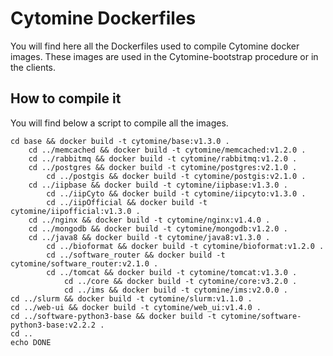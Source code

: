 # Cytomine Dockerfiles
You will find here all the Dockerfiles used to compile Cytomine docker images.
These images are used in the Cytomine-bootstrap procedure or in the clients.

## How to compile it
You will find below a script to compile all the images.

    cd base && docker build -t cytomine/base:v1.3.0 .
        cd ../memcached && docker build -t cytomine/memcached:v1.2.0 .
        cd ../rabbitmq && docker build -t cytomine/rabbitmq:v1.2.0 .
        cd ../postgres && docker build -t cytomine/postgres:v2.1.0 .
            cd ../postgis && docker build -t cytomine/postgis:v2.1.0 .
        cd ../iipbase && docker build -t cytomine/iipbase:v1.3.0 .
            cd ../iipCyto && docker build -t cytomine/iipcyto:v1.3.0 .
            cd ../iipOfficial && docker build -t cytomine/iipofficial:v1.3.0 .
        cd ../nginx && docker build -t cytomine/nginx:v1.4.0 .
        cd ../mongodb && docker build -t cytomine/mongodb:v1.2.0 .
        cd ../java8 && docker build -t cytomine/java8:v1.3.0 .
            cd ../bioformat && docker build -t cytomine/bioformat:v1.2.0 .
            cd ../software_router && docker build -t cytomine/software_router:v2.1.0 .
            cd ../tomcat && docker build -t cytomine/tomcat:v1.3.0 .
                cd ../core && docker build -t cytomine/core:v3.2.0 .
                cd ../ims && docker build -t cytomine/ims:v2.0.0 .
    cd ../slurm && docker build -t cytomine/slurm:v1.1.0 .
    cd ../web-ui && docker build -t cytomine/web_ui:v1.4.0 .
    cd ../software-python3-base && docker build -t cytomine/software-python3-base:v2.2.2 .
    cd ..
    echo DONE
